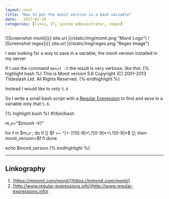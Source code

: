 ```yaml
---
layout: post
title: "How to put the monit version in a bash variable"
date:   2017-02-10
categories: [linux, IT, system administrator, regex]
---
```


![Screenshot monit]({{ site.url }}/static/img/monit.png "Monit Logo")
![Screenshot regex]({{ site.url }}/static/img/regex.png "Regex Image")<br/>

I was looking for a way to save in a variable, the monit version installed in my server<br/>

If I use the command `monit -V` the result is very verbose, like this:
{% highlight bash %}
This is Monit version 5.6
Copyright (C) 2001-2013 Tildeslash Ltd. All Rights Reserved.
{% endhighlight %}

Instead I would like to only `5.6`

So I write a small bash script with a [Regular Expression](http://www.regular-expressions.info/) to find and asve in a variable only that `5.6`.

{% highlight bash %}
#!/bin/bash

m_v="$(monit -V)"

for f in $m_v ; do
    if [[ $f =~ ^[+-]?[0-9]+\.?[0-9]*+\.?[0-9]*$ ]]; then
        monit_version=$f
    fi
done

echo $monit_version
{% endhighlight %}

---

## Linkography
1. [https://mmonit.com/monit/](https://mmonit.com/monit/)
2. [http://www.regular-expressions.info](http://www.regular-expressions.info)
